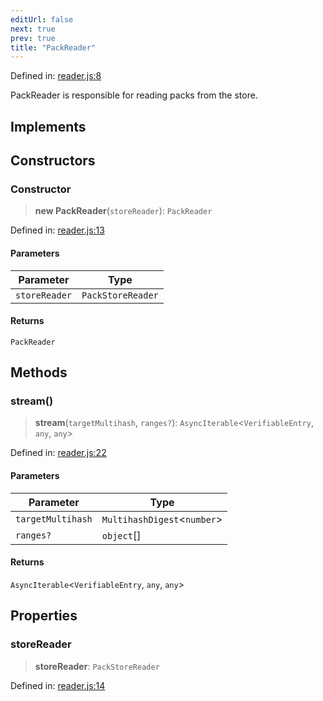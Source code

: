 ```yaml
---
editUrl: false
next: true
prev: true
title: "PackReader"
---
```


Defined in: [reader.js:8](https://github.com/vasco-santos/hash-stream/blob/main/packages/pack/src/reader.js#L8)

PackReader is responsible for reading packs from the store.

## Implements

## Constructors

### Constructor

> **new PackReader**(`storeReader`): `PackReader`

Defined in: [reader.js:13](https://github.com/vasco-santos/hash-stream/blob/main/packages/pack/src/reader.js#L13)

#### Parameters

| Parameter | Type |
| ------ | ------ |
| `storeReader` | `PackStoreReader` |

#### Returns

`PackReader`

## Methods

### stream()

> **stream**(`targetMultihash`, `ranges?`): `AsyncIterable`\<`VerifiableEntry`, `any`, `any`\>

Defined in: [reader.js:22](https://github.com/vasco-santos/hash-stream/blob/main/packages/pack/src/reader.js#L22)

#### Parameters

| Parameter | Type |
| ------ | ------ |
| `targetMultihash` | `MultihashDigest`\<`number`\> |
| `ranges?` | `object`[] |

#### Returns

`AsyncIterable`\<`VerifiableEntry`, `any`, `any`\>

## Properties

### storeReader

> **storeReader**: `PackStoreReader`

Defined in: [reader.js:14](https://github.com/vasco-santos/hash-stream/blob/main/packages/pack/src/reader.js#L14)
